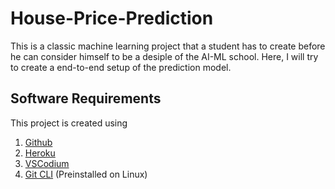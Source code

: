 # House-Price-Prediction
This is a classic machine learning project that a student has to create before he can consider himself to be a desiple of the AI-ML school. Here, I will try to create a end-to-end setup of the prediction model.

## Software Requirements
This project is created using
1. [Github](https://github.com/)
2. [Heroku](https://dashboard.heroku.com/*)
3. [VSCodium](https://vscodium.com/)
4. [Git CLI](https://git-scm.com/downloads) (Preinstalled on Linux)